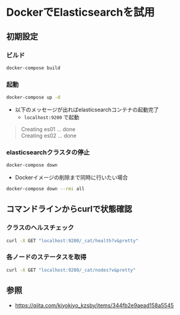 # DockerでElasticsearchを試用




## 初期設定


### ビルド

```sh
docker-compose build
```

### 起動

```sh
docker-compose up -d
```

- 以下のメッセージが出ればelasticsearchコンテナの起動完了
  - `localhost:9200` で起動

> Creating es01 ... done  
> Creating es02 ... done


### elasticsearchクラスタの停止

```sh
docker-compose down
```

- Dockerイメージの削除まで同時に行いたい場合

```sh
docker-compose down --rmi all
```




## コマンドラインからcurlで状態確認


### クラスのヘルスチェック

```sh
curl -X GET "localhost:9200/_cat/health?v&pretty"
```


### 各ノードのステータスを取得

```sh
curl -X GET "localhost:9200/_cat/nodes?v&pretty"
```




## 参照

- https://qiita.com/kiyokiyo_kzsby/items/344fb2e9aead158a5545
